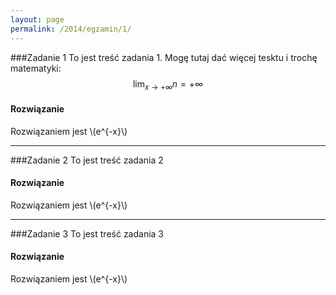 ```yaml
---
layout: page
permalink: /2014/egzamin/1/
---
```


###Zadanie 1
To jest treść zadania 1.
Mogę tutaj dać więcej tesktu i trochę matematyki:
$$\lim_{x \to +\infty} n = +\infty$$

<div data-collapse>
  <h4 class="collapsible">Rozwiązanie</h4>
  <div>
    Rozwiązaniem jest \(e^{-x}\)
  </div>
</div>

---

###Zadanie 2
To jest treść zadania 2

<div data-collapse>
  <h4 class="collapsible">Rozwiązanie</h4>
  <div>
    <p>Rozwiązaniem jest \(e^{-x}\)</p>
  </div>
</div>

---

###Zadanie 3
To jest treść zadania 3

<div data-collapse>
  <h4 class="collapsible">Rozwiązanie</h4>
  <div>
    <p>Rozwiązaniem jest \(e^{-x}\)</p>
  </div>
</div>
